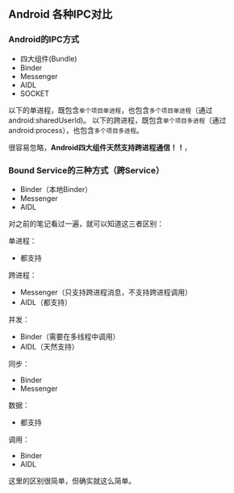 ## Android 各种IPC对比

### Android的IPC方式

* 四大组件(Bundle)
* Binder
* Messenger
* AIDL
* SOCKET

以下的单进程，既包含`单个项目单进程`，也包含`多个项目单进程`（通过android:sharedUserId)。
以下的跨进程，既包含`单个项目多进程`（通过android:process），也包含`多个项目多进程`。

很容易忽略，**Android四大组件天然支持跨进程通信！！**，

### Bound Service的三种方式（跨Service）

* Binder（本地Binder）
* Messenger
* AIDL

对之前的笔记看过一遍，就可以知道这三者区别：

单进程：
* 都支持

跨进程：
* Messenger（只支持跨进程消息，不支持跨进程调用）
* AIDL（都支持）

并发：
* Binder（需要在多线程中调用）
* AIDL（天然支持）

同步：
* Binder
* Messenger

数据：
* 都支持

调用：
* Binder
* AIDL

这里的区别很简单，但确实就这么简单。
